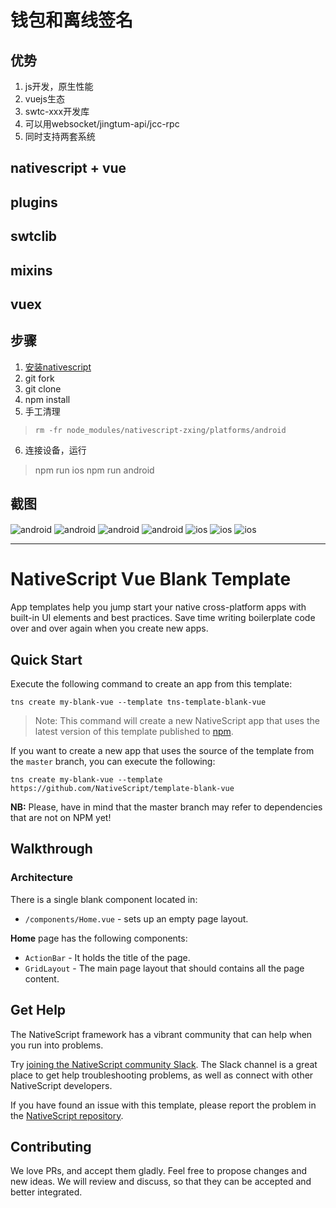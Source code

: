 # 钱包和离线签名
## 优势
1. js开发，原生性能
2. vuejs生态
3. swtc-xxx开发库
4. 可以用websocket/jingtum-api/jcc-rpc
5. 同时支持两套系统

## nativescript + vue
## plugins
## swtclib
## mixins
## vuex
## 步骤
1. [安装nativescript](https://www.nativescript.org)
2. git fork
3. git clone
4. npm install
5. 手工清理
> `rm -fr node_modules/nativescript-zxing/platforms/android`
6. 连接设备，运行
> npm run ios
> npm run android

## 截图
<img align="center" src="https://raw.githubusercontent.com/swtcca/swtc-app-examples/master/images/android-wallet.png" alt="android" />
<img align="center" src="https://raw.githubusercontent.com/swtcca/swtc-app-examples/master/images/android-coldwallet.png" alt="android" />
<img align="center" src="https://raw.githubusercontent.com/swtcca/swtc-app-examples/master/images/android-offsign.png" alt="android" />
<img align="center" src="https://raw.githubusercontent.com/swtcca/swtc-app-examples/master/images/android-offlinesign.png" alt="android" />
<img align="center" src="https://raw.githubusercontent.com/swtcca/swtc-app-examples/master/images/ios-wallet.png" alt="ios" />
<img align="center" src="https://raw.githubusercontent.com/swtcca/swtc-app-examples/master/images/ios-coldwallet.png" alt="ios" />
<img align="center" src="https://raw.githubusercontent.com/swtcca/swtc-app-examples/master/images/ios-offsign.png" alt="ios" />

----------------------------------------

# NativeScript Vue Blank Template
App templates help you jump start your native cross-platform apps with built-in UI elements and best practices. Save time writing boilerplate code over and over again when you create new apps.

## Quick Start
Execute the following command to create an app from this template:

```
tns create my-blank-vue --template tns-template-blank-vue
```

> Note: This command will create a new NativeScript app that uses the latest version of this template published to [npm](https://www.npmjs.com/package/tns-template-blank-vue).

If you want to create a new app that uses the source of the template from the `master` branch, you can execute the following:

```
tns create my-blank-vue --template https://github.com/NativeScript/template-blank-vue
```

**NB:** Please, have in mind that the master branch may refer to dependencies that are not on NPM yet!

## Walkthrough

### Architecture
There is a single blank component located in:
- `/components/Home.vue` - sets up an empty page layout.

**Home** page has the following components:
- `ActionBar` - It holds the title of the page.
- `GridLayout` - The main page layout that should contains all the page content.

## Get Help
The NativeScript framework has a vibrant community that can help when you run into problems.

Try [joining the NativeScript community Slack](http://developer.telerik.com/wp-login.php?action=slack-invitation). The Slack channel is a great place to get help troubleshooting problems, as well as connect with other NativeScript developers.

If you have found an issue with this template, please report the problem in the [NativeScript repository](https://github.com/NativeScript/NativeScript/issues).

## Contributing

We love PRs, and accept them gladly. Feel free to propose changes and new ideas. We will review and discuss, so that they can be accepted and better integrated.
